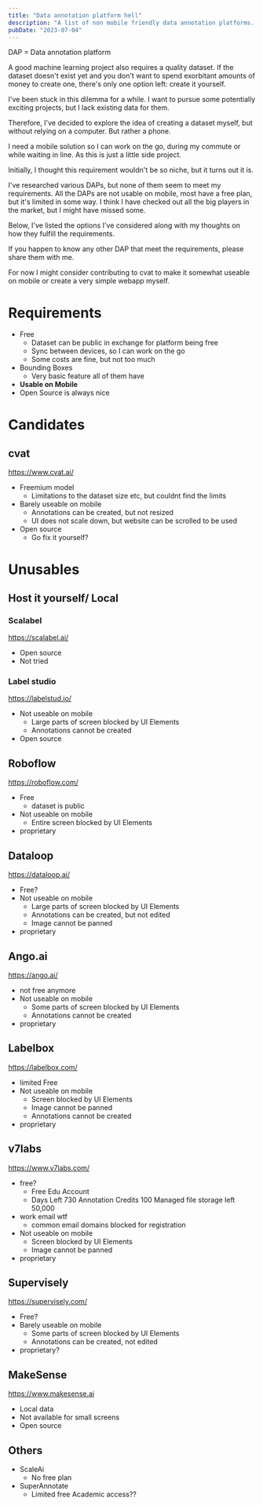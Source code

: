 ```yaml
---
title: "Data annotation platform hell"
description: "A list of non mobile friendly data annotation platforms. Of which there exists none."
pubDate: "2023-07-04"
---
```

DAP = Data annotation platform

A good machine learning project also requires a quality dataset. If the dataset doesn't exist yet and you don't want to spend exorbitant amounts of money to create one, there's only one option left: create it yourself.

I've been stuck in this dilemma for a while. I want to pursue some potentially exciting projects, but I lack existing data for them.

Therefore, I've decided to explore the idea of creating a dataset myself, but without relying on a computer. But rather a phone.

I need a mobile solution so I can work on the go, during my commute or while waiting in line. As this is just a little side project.

Initially, I thought this requirement wouldn't be so niche, but it turns out it is.

I've researched various DAPs, but none of them seem to meet my requirements. All the DAPs are not usable on mobile, most have a free plan, but it's limited in some way. I think I have checked out all the big players in the market, but I might have missed some.

Below, I've listed the options I've considered along with my thoughts on how they fulfill the requirements.

If you happen to know any other DAP that meet the requirements, please share them with me.

For now I might consider contributing to cvat to make it somewhat useable on mobile or create a very simple webapp myself.

# Requirements
- Free
	- Dataset can be public in exchange for platform being free
	- Sync between devices, so I can work on the go
  - Some costs are fine, but not too much
- Bounding Boxes
	- Very basic feature all of them have
- **Usable on Mobile**
- Open Source is always nice

# Candidates
## cvat
https://www.cvat.ai/
- Freemium model
	- Limitations to the dataset size etc, but couldnt find the limits
- Barely useable on mobile
	- Annotations can be created, but not resized
	- UI does not scale down, but website can be scrolled to be used
- Open source
	- Go fix it yourself?

# Unusables
## Host it yourself/ Local
### Scalabel
https://scalabel.ai/
- Open source
- Not tried
 
### Label studio
https://labelstud.io/
- Not useable on mobile
	- Large parts of screen blocked by UI Elements
	- Annotations cannot be created
- Open source

## Roboflow
https://roboflow.com/
- Free
	- dataset is public
- Not useable on mobile
	- Entire screen blocked by UI Elements
- proprietary

## Dataloop
https://dataloop.ai/
- Free?
- Not useable on mobile
	- Large parts of screen blocked by UI Elements
	- Annotations can be created, but not edited
	- Image cannot be panned
- proprietary

## Ango.ai
https://ango.ai/
- not free anymore
- Not useable on mobile
	- Some parts of screen blocked by UI Elements
	- Annotations cannot be created
- proprietary

## Labelbox
https://labelbox.com/
- limited Free
- Not useable on mobile
	- Screen blocked by UI Elements
	- Image cannot be panned
	- Annotations cannot be created
- proprietary

## v7labs
https://www.v7labs.com/
- free?
	- Free Edu Account
	- Days Left 730 Annotation Credits 100 Managed file storage left 50,000
- work email wtf
	- common email domains blocked for registration
- Not useable on mobile
	- Screen blocked by UI Elements
	- Image cannot be panned
- proprietary

## Supervisely
https://supervisely.com/
- Free?
- Barely useable on mobile
	- Some parts of screen blocked by UI Elements
	- Annotations can be created, not edited
- proprietary?

## MakeSense
https://www.makesense.ai
- Local data
- Not available for small screens
- Open source

## Others
- ScaleAi
	- No free plan
- SuperAnnotate
	- Limited free Academic access??
